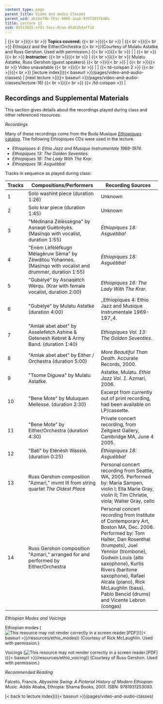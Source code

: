 ```yaml
---
content_type: page
parent_title: Video and Audio Classes
parent_uid: ab16a79b-761c-9962-2aab-933f201fb48a
title: Lecture 13
uid: 01512b35-e7d1-5acc-0caa-d5ab2bdaff1d
---
```


|  {{< br >}}{{< br >}} **Topics covered:** {{< br >}}{{< br >}}  |  {{< br >}}{{< br >}} Ethiojazz and the Either/Orchestra  {{< br >}}(Courtesy of Mulatu Astatke and Russ Gershon. Used with permission.) {{< br >}}{{< br >}}  |
|  {{< br >}}{{< br >}} **Instructor:** {{< br >}}{{< br >}}  |  {{< br >}}{{< br >}} Mulatu Astatke, Russ Gershon (guest speakers) {{< br >}}{{< br >}}  |  {{< br >}}{{< br >}} Video unavailable {{< br >}}{{< br >}}  |
| {{< td-colspan 2 >}} {{< br >}}{{< br >}} [lecture index]({{< baseurl >}}/pages/video-and-audio-classes) &#124; [next lecture >]({{< baseurl >}}/pages/video-and-audio-classes/lecture-16) {{< br >}}{{< br >}} {{< /td-colspan >}} |

Recordings and Supplemental Materials
-------------------------------------

This section gives details about the recordings played during class and other referenced resources.

_Recordings_

Many of these recordings come from the Buda Musique [_Ethiopiques_ catalog](https://www.budamusique.com/en/catalogue/index/collection/8/ethiopiques). The following Ethiopiques CDs were used in the lecture.

*   _Ethiopiques 4: Ethio Jazz and Musique Instrumentale 1969-1974_.
*   _Ethiopiques 13: The Golden Seventies_.
*   _Ethiopiques 16: The Lady With The Krar_.
*   _Éthiopiques 18: Asguèbba!_

Tracks in sequence as played during class:

| **Tracks** | **Compositions/Performers** | **Recording Sources** |
| --- | --- | --- |
| 1 | Solo washint piece (duration 1:26) | Unknown |
| 2 | Solo krar piece (duration 1:45) | Unknown |
| 3 | "Mèdinana Zèlèssègna" by Asnaqè Guèbrèyès. (Masïnqo with vocalist, duration 1:55) | _Éthiopiques 18: Asguèbba!_ |
| 4 | "Eném Lèfèlèfkugn Mèlagèruw Sèma" by Zèwditou Yohannes. (Masïnqo with vocalist and drummer, duration 1:55) | _Éthiopiques 18: Asguèbba!_ |
| 5 | "Gubèlyé" by Asnaqètch Wèrqu. (Krar with female vocalist, duration 2:00) | _Ethiopiques 16: The Lady With The Krar_. |
| 6 | "Gubelye" by Mulatu Astatke (duration 4:00) | _Ethiopiques 4: Ethio Jazz and Musique Instrumentale 1969-197_4. |
| 7 | "Amlak abet abet" by Asselefetch Ashine & Getenesh Kebret & Army Band. (duration 1:40) | _Ethiopiques Vol. 13: The Golden Seventies_. |
| 8 | "Amlak abet abet" by Either / Orchestra (duration 5:00) | _More Beautiful Than Death_. Accurate Records, 2000. |
| 9 | "Tsome Diguwa" by Mulatu Astatke. | Astatke, Mulatu. _Ethio Jazz Vol. 1_. Azmari, 2006. |
| 10 | "Bene Mote" by Muluquen Mellesse. (duration 2:30) | Excerpt from currently out of print recording, had been available on LP/cassette. |
| 11 | "Bene Mote" by Either/Orchestra (duration 4:30) | Private concert recording, from Zeitgiest Gallery, Cambridge MA, June 4 2005. |
| 12 | "Bati" by Eténèsh Wassié. (duration 0:25) | _Éthiopiques 18: Asguèbba!_ |
| 13 | Russ Gershon composition "Azmari," mvmt III from string quartet _The Oldest Place_ | Personal concert recording from Seattle, WA, 2005. Performed by: Maria Sampen, violin I; Ella Marie Gray, violin II; Tim Christie, viola; Walter Gray, cello |
| 14 | Russ Gershon composition "Azmari," arranged for and performed by Either/Orchestra | Personal concert recording from Institute of Contemporary Art, Boston MA, Dec. 2006. Performed by: Tom Halter, Dan Rosenthal (trumpets), Joel Yennior (trombone), Godwin Louis (alto saxophone), Kurtis Rivers (baritone saxophone), Rafael Alcala (piano), Rick McLaughlin (bass), Pablo Bencid (drums) and Vicente Lebron (congas) 

_Ethiopian Modes and Voicings_

Ethiopian modes (![This resource may not render correctly in a screen reader.](/images/inacessible.gif)[PDF]({{< baseurl >}}/resources/ethio_modes)) (Courtesy of Rick McLaughlin. Used with permission.)

Voicings (![This resource may not render correctly in a screen reader.](/images/inacessible.gif)[PDF]({{< baseurl >}}/resources/ethio_voicing)) (Courtesy of Russ Gershon. Used with permission.)

_Recommended Reading_

Falceto, Francis. _Abyssinie Swing: A Pictorial History of Modern Ethiopian Music_. Addis Ababa, Ethiopia: Shama Books, 2001. ISBN: 9781931253093.

[< back to lecture index]({{< baseurl >}}/pages/video-and-audio-classes)